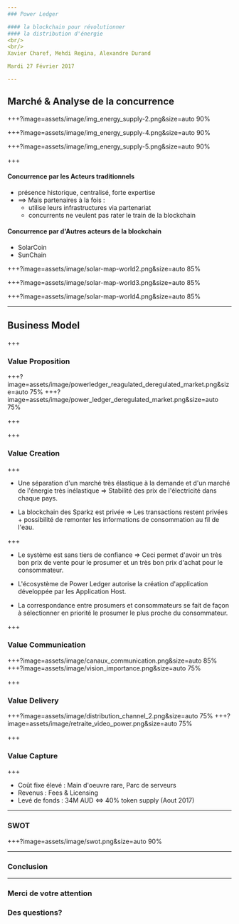 ```yaml
---
### Power Ledger  

#### la blockchain pour révolutionner
#### la distribution d'énergie  
<br/>
<br/>
Xavier Charef, Mehdi Regina, Alexandre Durand

Mardi 27 Février 2017

---
```


## Marché & Analyse de la concurrence


+++?image=assets/image/img_energy_supply-2.png&size=auto 90%

+++?image=assets/image/img_energy_supply-4.png&size=auto 90%

+++?image=assets/image/img_energy_supply-5.png&size=auto 90%


+++

#### Concurrence par les Acteurs traditionnels
- présence historique, centralisé, forte expertise
- ==> Mais partenaires à la fois :
    - utilise leurs infrastructures via partenariat
    - concurrents ne veulent pas rater le train de la blockchain  


#### Concurrence par d'Autres acteurs de la blockchain
- SolarCoin
- SunChain


+++?image=assets/image/solar-map-world2.png&size=auto 85%

+++?image=assets/image/solar-map-world3.png&size=auto 85%

+++?image=assets/image/solar-map-world4.png&size=auto 85%


---

## Business Model

+++
### Value Proposition
+++?image=assets/image/powerledger_reagulated_deregulated_market.png&size=auto 75%
+++?image=assets/image/power_ledger_deregulated_market.png&size=auto 75%

+++
 
+++
### Value Creation

+++
 - Une séparation d'un marché très élastique à la demande et d'un marché de l'énergie très inélastique => Stabilité des prix de l'électricité dans chaque pays.
 
 - La blockchain des Sparkz est privée => Les transactions restent privées + possibilité de remonter les informations de consommation  au fil de l'eau.
 
+++
 - Le système est sans tiers de confiance => Ceci permet d'avoir un très bon prix de vente pour le prosumer et un très bon prix d'achat pour le consommateur.
 
 - L'écosystème de Power Ledger autorise la création d'application développée par les Application Host.
 
 - La correspondance entre prosumers et consommateurs se fait de façon à sélectionner en priorité le prosumer le plus proche du consommateur.
 
+++
### Value Communication
+++?image=assets/image/canaux_communication.png&size=auto 85%
+++?image=assets/image/vision_importance.png&size=auto 75%

+++
### Value Delivery
+++?image=assets/image/distribution_channel_2.png&size=auto 75%
+++?image=assets/image/retraite_video_power.png&size=auto 75%


+++
### Value Capture
+++
- Coût fixe élevé : Main d'oeuvre rare, Parc de serveurs
- Revenus : Fees & Licensing 
- Levé de fonds : 34M AUD <=> 40% token supply (Aout 2017)

---
### SWOT
+++?image=assets/image/swot.png&size=auto 90%


---
### Conclusion

---
### Merci de votre attention

### Des questions?
